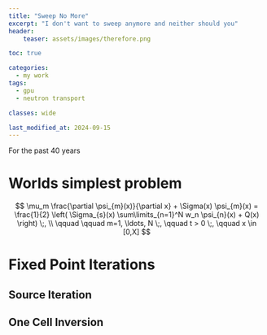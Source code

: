 ```yaml
---
title: "Sweep No More"
excerpt: "I don't want to sweep anymore and neither should you"
header:
    teaser: assets/images/therefore.png

toc: true

categories:
  - my work
tags:
  - gpu
  - neutron transport

classes: wide

last_modified_at: 2024-09-15
---
```


For the past 40 years


# Worlds simplest problem

$$
    \mu_m \frac{\partial \psi_{m}(x)}{\partial x} + \Sigma(x) \psi_{m}(x) 
     = \frac{1}{2} \left( \Sigma_{s}(x) \sum\limits_{n=1}^N w_n \psi_{n}(x) + Q(x) \right) \;,
     \\
     \qquad \qquad m=1, \ldots, N \;, \qquad t > 0 \;, \qquad x \in [0,X]
$$


# Fixed Point Iterations


## Source Iteration


## One Cell Inversion
